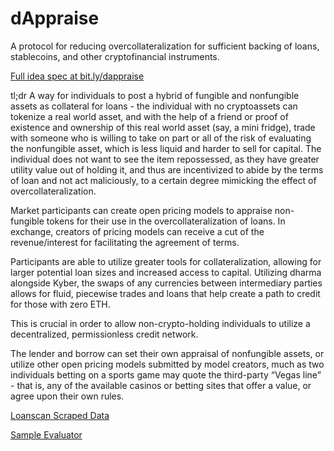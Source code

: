 # dAppraise
A protocol for reducing overcollateralization for sufficient backing of loans, stablecoins, and other cryptofinancial instruments.

[Full idea spec at bit.ly/dappraise](bit.ly/dappraise)

tl;dr 
A way for individuals to post a hybrid of fungible and nonfungible assets as collateral for loans - the individual with no cryptoassets can tokenize a real world asset, and with the help of a friend or proof of existence and ownership of this real world asset (say, a mini fridge), trade with someone who is willing to take on part or all of the risk of evaluating the nonfungible asset, which is less liquid and harder to sell for capital. The individual does not want to see the item repossessed, as they have greater utility value out of holding it, and thus are incentivized to abide by the terms of loan and not act maliciously, to a certain degree mimicking the effect of overcollateralization.

Market participants can create open pricing models to appraise non-fungible tokens for their use in the overcollateralization of loans. In exchange, creators of pricing models can receive a cut of the revenue/interest for facilitating the agreement of terms. 

Participants are able to utilize greater tools for collateralization, allowing for larger potential loan sizes and increased access to capital. Utilizing dharma alongside Kyber, the swaps of any currencies between intermediary parties allows for fluid, piecewise trades and loans that help create a path to credit for those with zero ETH.

This is crucial in order to allow non-crypto-holding individuals to utilize a decentralized, permissionless credit network.

The lender and borrow can set their own appraisal of nonfungible assets, or utilize other open pricing models submitted by model creators, much as two individuals betting on a sports game may quote the third-party “Vegas line” - that is, any of the available casinos or betting sites that offer a value, or agree upon their own rules.


[Loanscan Scraped Data](https://docs.google.com/spreadsheets/d/1o4PqSc4ldjahf4VuhVShwuccz0vT4lm_rlAnjSsI3Vc/edit#gid=0)


[Sample Evaluator](https://docs.google.com/spreadsheets/d/1aHiNuIlz7wv0DaZ56mk26uctlY4NzojMaACUQFcQr0E/edit#gid=0)

